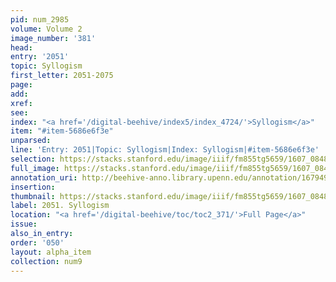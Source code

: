 ```yaml
---
pid: num_2985
volume: Volume 2
image_number: '381'
head:
entry: '2051'
topic: Syllogism
first_letter: 2051-2075
page:
add:
xref:
see:
index: "<a href='/digital-beehive/index5/index_4724/'>Syllogism</a>"
item: "#item-5686e6f3e"
unparsed:
line: 'Entry: 2051|Topic: Syllogism|Index: Syllogism|#item-5686e6f3e'
selection: https://stacks.stanford.edu/image/iiif/fm855tg5659/1607_0848/343,232,2792,261/full/0/default.jpg
full_image: https://stacks.stanford.edu/image/iiif/fm855tg5659/1607_0848/full/full/0/default.jpg
annotation_uri: http://beehive-anno.library.upenn.edu/annotation/1679497747042
insertion:
thumbnail: https://stacks.stanford.edu/image/iiif/fm855tg5659/1607_0848/343,232,600,180/250,/0/default.jpg
label: 2051. Syllogism
location: "<a href='/digital-beehive/toc/toc2_371/'>Full Page</a>"
issue:
also_in_entry:
order: '050'
layout: alpha_item
collection: num9
---
```

